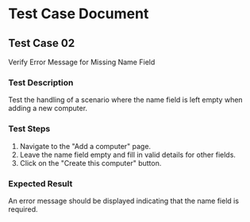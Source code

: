 # Test Case Document

## Test Case 02

Verify Error Message for Missing Name Field

### Test Description

Test the handling of a scenario where the name field is left empty when adding a new computer.

### Test Steps

1. Navigate to the "Add a computer" page.
2. Leave the name field empty and fill in valid details for other fields.
3. Click on the "Create this computer" button.

### Expected Result

An error message should be displayed indicating that the name field is required.
